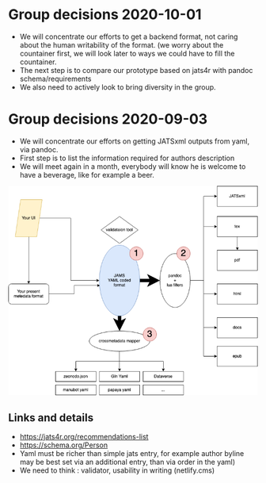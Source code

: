 # Group decisions 2020-10-01

- We will concentrate our efforts to get a backend format, not caring about the human writability of the format. (we worry about the countainer first,  we will look later to ways we could have to fill the countainer.
- The next step is to compare our prototype based on jats4r with pandoc schema/requirements
- We also need to actively look to bring diversity in the group. 



# Group decisions 2020-09-03


- We will concentrate our efforts on getting JATSxml outputs from yaml, via pandoc.
- First step is to list the information required for authors description
- We will meet again in a month, everybody will know he is welcome to have a beverage, like for example a beer.

![Here an overview of the plan, we will first work on a format allowing jatsxml export via pandoc (while keeping in mind it might be expanded, and grow from there.](figures/jams.png)

## Links and details

- https://jats4r.org/recommendations-list
- https://schema.org/Person
- Yaml must be  richer than simple jats entry, for example author byline may be best set via an additional entry, than via order in the yaml)
- We need to think : validator, usability in writing (netlify.cms)
